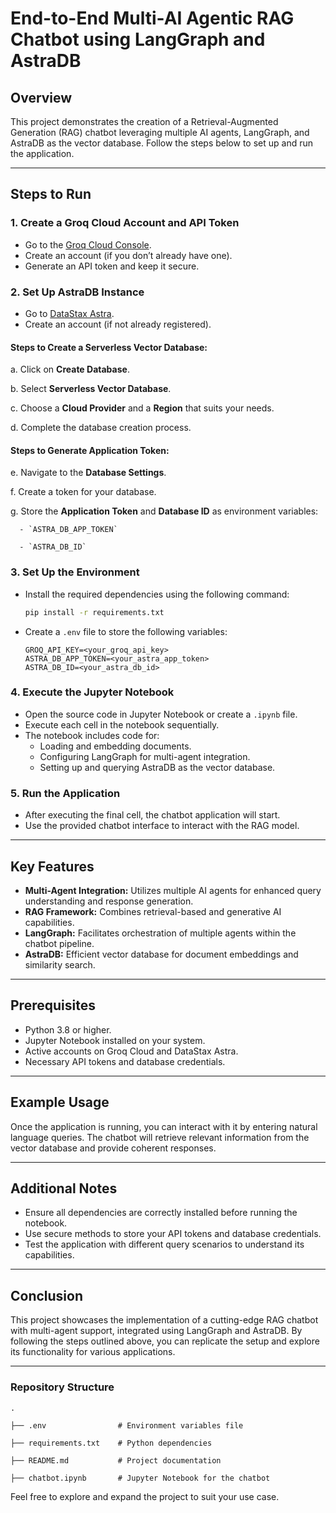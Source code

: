 
# End-to-End Multi-AI Agentic RAG Chatbot using LangGraph and AstraDB

## Overview
This project demonstrates the creation of a Retrieval-Augmented Generation (RAG) chatbot leveraging multiple AI agents, LangGraph, and AstraDB as the vector database. Follow the steps below to set up and run the application.

---

## Steps to Run

### 1. **Create a Groq Cloud Account and API Token**
   - Go to the [Groq Cloud Console](https://console.groq.com/keys).
   - Create an account (if you don’t already have one).
   - Generate an API token and keep it secure.

### 2. **Set Up AstraDB Instance**
   - Go to [DataStax Astra](https://astra.datastax.com).
   - Create an account (if not already registered).

   #### Steps to Create a Serverless Vector Database:
   a. Click on **Create Database**.

   b. Select **Serverless Vector Database**.

   c. Choose a **Cloud Provider** and a **Region** that suits your needs.

   d. Complete the database creation process.

   
   #### Steps to Generate Application Token:
   e. Navigate to the **Database Settings**.

   f. Create a token for your database.

   g. Store the **Application Token** and **Database ID** as environment variables:

      - `ASTRA_DB_APP_TOKEN`

      - `ASTRA_DB_ID`

### 3. **Set Up the Environment**
   - Install the required dependencies using the following command:
     ```bash
     pip install -r requirements.txt
     ```
   - Create a `.env` file to store the following variables:
     ```env
     GROQ_API_KEY=<your_groq_api_key>
     ASTRA_DB_APP_TOKEN=<your_astra_app_token>
     ASTRA_DB_ID=<your_astra_db_id>
     ```

### 4. **Execute the Jupyter Notebook**
   - Open the source code in Jupyter Notebook or create a `.ipynb` file.
   - Execute each cell in the notebook sequentially.
   - The notebook includes code for:
     - Loading and embedding documents.
     - Configuring LangGraph for multi-agent integration.
     - Setting up and querying AstraDB as the vector database.

### 5. **Run the Application**
   - After executing the final cell, the chatbot application will start.
   - Use the provided chatbot interface to interact with the RAG model.

---

## Key Features
- **Multi-Agent Integration:** Utilizes multiple AI agents for enhanced query understanding and response generation.
- **RAG Framework:** Combines retrieval-based and generative AI capabilities.
- **LangGraph:** Facilitates orchestration of multiple agents within the chatbot pipeline.
- **AstraDB:** Efficient vector database for document embeddings and similarity search.

---

## Prerequisites
- Python 3.8 or higher.
- Jupyter Notebook installed on your system.
- Active accounts on Groq Cloud and DataStax Astra.
- Necessary API tokens and database credentials.

---

## Example Usage
Once the application is running, you can interact with it by entering natural language queries. The chatbot will retrieve relevant information from the vector database and provide coherent responses.

---

## Additional Notes
- Ensure all dependencies are correctly installed before running the notebook.
- Use secure methods to store your API tokens and database credentials.
- Test the application with different query scenarios to understand its capabilities.

---

## Conclusion
This project showcases the implementation of a cutting-edge RAG chatbot with multi-agent support, integrated using LangGraph and AstraDB. By following the steps outlined above, you can replicate the setup and explore its functionality for various applications.

---

### Repository Structure
```plaintext
.

├── .env                # Environment variables file

├── requirements.txt    # Python dependencies

├── README.md           # Project documentation

├── chatbot.ipynb       # Jupyter Notebook for the chatbot

```
Feel free to explore and expand the project to suit your use case.
